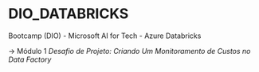 # DIO_DATABRICKS
Bootcamp (DIO) - Microsoft AI for Tech - Azure Databricks

-> Módulo 1
    _Desafio de Projeto: Criando Um Monitoramento de Custos no Data Factory_ 

